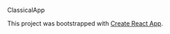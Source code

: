 ClassicalApp



This project was bootstrapped with [Create React App](https://github.com/facebook/create-react-app).
